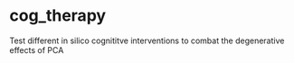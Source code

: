 # cog_therapy
Test different in silico cognititve interventions to combat the degenerative effects of PCA 
